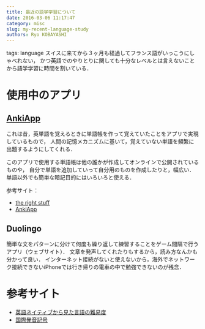 ```yaml
---
title: 最近の語学学習について
date: 2016-03-06 11:17:47
category: misc
slug: my-recent-language-study
authors: Ryo KOBAYASHI
---
```


tags: language
スイスに来てから３ヶ月も経過してフランス語がいっこうにしゃべれない，
かつ英語でのやりとりに関しても十分なレベルとは言えないことから語学学習に時間を割いている．

# 使用中のアプリ

## [AnkiApp](https://www.ankiapp.com)

これは昔，英単語を覚えるときに単語帳を作って覚えていたことをアプリで実現しているもので，
人間の記憶メカニズムに基いて，覚えていない単語を頻繁に出題するようにしてくれる．

このアプリで使用する単語帳は他の誰かが作成してオンラインで公開されているものや，
自分で単語を追加していって自分用のものを作成したりと，幅広い．
単語以外でも簡単な暗記目的にはいろいろと使える．

参考サイト：

-   [the right stuff](http://rightstuff.luminousspice.com/how-to-anki/)
-   [AnkiApp](https://www.ankiapp.com)

## Duolingo

簡単な文をパターンに分けて何度も繰り返して練習することをゲーム間隔で行うアプリ（ウェブサイト）．
文章を発声してくれたりもするから，読み方なんかも分かって良い．
インターネット接続がないと使えないから，海外でネットワーク接続できないiPhoneでは行き帰りの電車の中で勉強できないのが残念．

# 参考サイト

-   [英語ネイティブから見た言語の難易度](https://voxy.com/blog/wp-content/uploads/2011/03/110329-VOXY-HARDLANGUAGES-FINAL-WIDE.png)
-   [国際発音記号](https://ja.wikipedia.org/wiki/国際音声記号)
